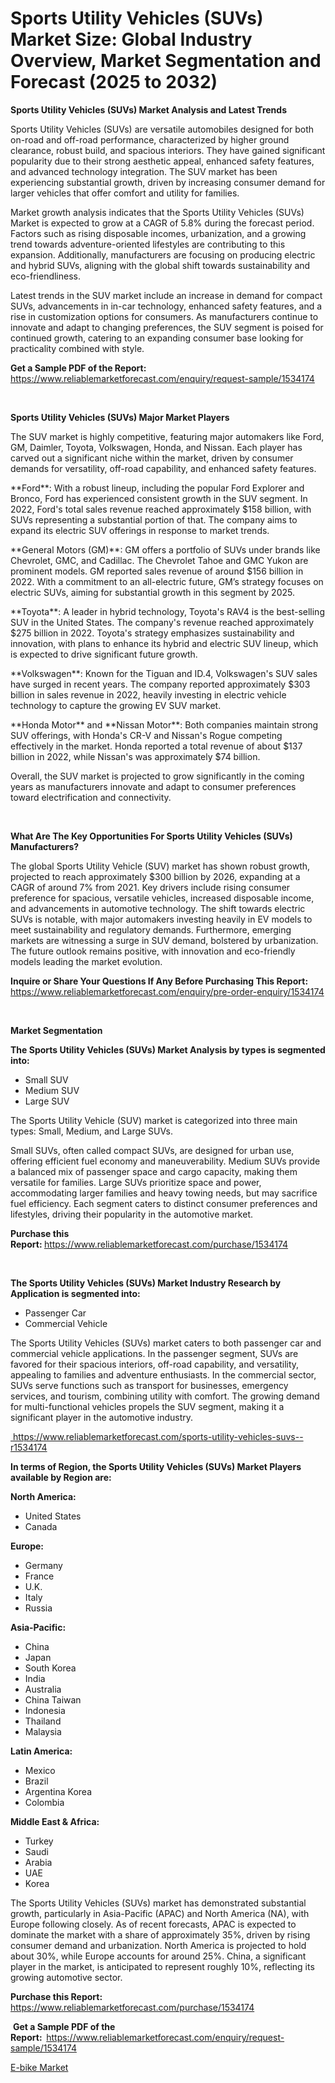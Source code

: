 <p><h1>Sports Utility Vehicles (SUVs) Market Size: Global Industry Overview, Market Segmentation and Forecast (2025 to 2032)</h1></p><p><strong>Sports Utility Vehicles (SUVs) Market Analysis and Latest Trends</strong></p>
<p><p>Sports Utility Vehicles (SUVs) are versatile automobiles designed for both on-road and off-road performance, characterized by higher ground clearance, robust build, and spacious interiors. They have gained significant popularity due to their strong aesthetic appeal, enhanced safety features, and advanced technology integration. The SUV market has been experiencing substantial growth, driven by increasing consumer demand for larger vehicles that offer comfort and utility for families.</p><p>Market growth analysis indicates that the Sports Utility Vehicles (SUVs) Market is expected to grow at a CAGR of 5.8% during the forecast period. Factors such as rising disposable incomes, urbanization, and a growing trend towards adventure-oriented lifestyles are contributing to this expansion. Additionally, manufacturers are focusing on producing electric and hybrid SUVs, aligning with the global shift towards sustainability and eco-friendliness.</p><p>Latest trends in the SUV market include an increase in demand for compact SUVs, advancements in in-car technology, enhanced safety features, and a rise in customization options for consumers. As manufacturers continue to innovate and adapt to changing preferences, the SUV segment is poised for continued growth, catering to an expanding consumer base looking for practicality combined with style.</p></p>
<p><strong>Get a Sample PDF of the Report:&nbsp;</strong> <a href="https://www.reliablemarketforecast.com/enquiry/request-sample/1534174?utm_campaign=3197&utm_medium=2&utm_source=Github&utm_content=ia&utm_term=30032025&utm_id=sports-utility-vehicles-suvs">https://www.reliablemarketforecast.com/enquiry/request-sample/1534174</a></p>
<p>&nbsp;</p>
<p><strong>Sports Utility Vehicles (SUVs) Major Market Players</strong></p>
<p><p>The SUV market is highly competitive, featuring major automakers like Ford, GM, Daimler, Toyota, Volkswagen, Honda, and Nissan. Each player has carved out a significant niche within the market, driven by consumer demands for versatility, off-road capability, and enhanced safety features.</p><p>**Ford**: With a robust lineup, including the popular Ford Explorer and Bronco, Ford has experienced consistent growth in the SUV segment. In 2022, Ford's total sales revenue reached approximately $158 billion, with SUVs representing a substantial portion of that. The company aims to expand its electric SUV offerings in response to market trends.</p><p>**General Motors (GM)**: GM offers a portfolio of SUVs under brands like Chevrolet, GMC, and Cadillac. The Chevrolet Tahoe and GMC Yukon are prominent models. GM reported sales revenue of around $156 billion in 2022. With a commitment to an all-electric future, GM’s strategy focuses on electric SUVs, aiming for substantial growth in this segment by 2025.</p><p>**Toyota**: A leader in hybrid technology, Toyota's RAV4 is the best-selling SUV in the United States. The company's revenue reached approximately $275 billion in 2022. Toyota's strategy emphasizes sustainability and innovation, with plans to enhance its hybrid and electric SUV lineup, which is expected to drive significant future growth.</p><p>**Volkswagen**: Known for the Tiguan and ID.4, Volkswagen's SUV sales have surged in recent years. The company reported approximately $303 billion in sales revenue in 2022, heavily investing in electric vehicle technology to capture the growing EV SUV market.</p><p>**Honda Motor** and **Nissan Motor**: Both companies maintain strong SUV offerings, with Honda's CR-V and Nissan's Rogue competing effectively in the market. Honda reported a total revenue of about $137 billion in 2022, while Nissan's was approximately $74 billion.</p><p>Overall, the SUV market is projected to grow significantly in the coming years as manufacturers innovate and adapt to consumer preferences toward electrification and connectivity.</p></p>
<p>&nbsp;</p>
<p><strong>What Are The Key Opportunities For Sports Utility Vehicles (SUVs) Manufacturers?</strong></p>
<p><p>The global Sports Utility Vehicle (SUV) market has shown robust growth, projected to reach approximately $300 billion by 2026, expanding at a CAGR of around 7% from 2021. Key drivers include rising consumer preference for spacious, versatile vehicles, increased disposable income, and advancements in automotive technology. The shift towards electric SUVs is notable, with major automakers investing heavily in EV models to meet sustainability and regulatory demands. Furthermore, emerging markets are witnessing a surge in SUV demand, bolstered by urbanization. The future outlook remains positive, with innovation and eco-friendly models leading the market evolution.</p></p>
<p><strong>Inquire or Share Your Questions If Any Before Purchasing This Report:</strong> <a href="https://www.reliablemarketforecast.com/enquiry/pre-order-enquiry/1534174?utm_campaign=3197&utm_medium=2&utm_source=Github&utm_content=ia&utm_term=30032025&utm_id=sports-utility-vehicles-suvs">https://www.reliablemarketforecast.com/enquiry/pre-order-enquiry/1534174</a></p>
<p>&nbsp;</p>
<p><strong>Market Segmentation</strong></p>
<p><strong>The Sports Utility Vehicles (SUVs) Market Analysis by types is segmented into:</strong></p>
<p><ul><li>Small SUV</li><li>Medium SUV</li><li>Large SUV</li></ul></p>
<p><p>The Sports Utility Vehicle (SUV) market is categorized into three main types: Small, Medium, and Large SUVs. </p><p>Small SUVs, often called compact SUVs, are designed for urban use, offering efficient fuel economy and maneuverability. Medium SUVs provide a balanced mix of passenger space and cargo capacity, making them versatile for families. Large SUVs prioritize space and power, accommodating larger families and heavy towing needs, but may sacrifice fuel efficiency. Each segment caters to distinct consumer preferences and lifestyles, driving their popularity in the automotive market.</p></p>
<p><strong>Purchase this Report:&nbsp;</strong><a href="https://www.reliablemarketforecast.com/purchase/1534174?utm_campaign=3197&utm_medium=2&utm_source=Github&utm_content=ia&utm_term=30032025&utm_id=sports-utility-vehicles-suvs">https://www.reliablemarketforecast.com/purchase/1534174</a></p>
<p>&nbsp;</p>
<p><strong>The Sports Utility Vehicles (SUVs) Market Industry Research by Application is segmented into:</strong></p>
<p><ul><li>Passenger Car</li><li>Commercial Vehicle</li></ul></p>
<p><p>The Sports Utility Vehicles (SUVs) market caters to both passenger car and commercial vehicle applications. In the passenger segment, SUVs are favored for their spacious interiors, off-road capability, and versatility, appealing to families and adventure enthusiasts. In the commercial sector, SUVs serve functions such as transport for businesses, emergency services, and tourism, combining utility with comfort. The growing demand for multi-functional vehicles propels the SUV segment, making it a significant player in the automotive industry.</p></p>
<p><a href="https://www.reliablemarketforecast.com/sports-utility-vehicles-suvs--r1534174?utm_campaign=3197&utm_medium=2&utm_source=Github&utm_content=ia&utm_term=30032025&utm_id=sports-utility-vehicles-suvs">&nbsp;https://www.reliablemarketforecast.com/sports-utility-vehicles-suvs--r1534174</a></p>
<p><strong>In terms of Region, the Sports Utility Vehicles (SUVs) Market Players available by Region are:</strong></p>
<p>
    <p> <strong> North America: </strong>
        <ul>
            <li>United States</li>
            <li>Canada</li>
        </ul>
        </p> 
    <p> <strong> Europe: </strong>
        <ul>
            <li>Germany</li>
            <li>France</li>
            <li>U.K.</li>
            <li>Italy</li>
            <li>Russia</li>
        </ul>
        </p> 
    <p> <strong> Asia-Pacific: </strong>
        <ul>
            <li>China</li>
            <li>Japan</li>
            <li>South Korea</li>
            <li>India</li>
            <li>Australia</li>
            <li>China Taiwan</li>
            <li>Indonesia</li>
            <li>Thailand</li>
            <li>Malaysia</li>
        </ul>
        </p> 
    <p> <strong> Latin America: </strong>
        <ul>
            <li>Mexico</li>
            <li>Brazil</li>
            <li>Argentina Korea</li>
            <li>Colombia</li>
        </ul>
        </p> 
    <p> <strong> Middle East & Africa: </strong>
        <ul>
            <li>Turkey</li>
            <li>Saudi</li>
            <li>Arabia</li>
            <li>UAE</li>
            <li>Korea</li>
        </ul>
    </p>
    </p>
<p><p>The Sports Utility Vehicles (SUVs) market has demonstrated substantial growth, particularly in Asia-Pacific (APAC) and North America (NA), with Europe following closely. As of recent forecasts, APAC is expected to dominate the market with a share of approximately 35%, driven by rising consumer demand and urbanization. North America is projected to hold about 30%, while Europe accounts for around 25%. China, a significant player in the market, is anticipated to represent roughly 10%, reflecting its growing automotive sector.</p></p>
<p><strong>Purchase this Report: </strong><a href="https://www.reliablemarketforecast.com/purchase/1534174?utm_campaign=3197&utm_medium=2&utm_source=Github&utm_content=ia&utm_term=30032025&utm_id=sports-utility-vehicles-suvs">https://www.reliablemarketforecast.com/purchase/1534174</a></p>
<p>&nbsp;<strong>Get a Sample PDF of the Report:&nbsp;&nbsp;</strong><a href="https://www.reliablemarketforecast.com/enquiry/request-sample/1534174?utm_campaign=3197&utm_medium=2&utm_source=Github&utm_content=ia&utm_term=30032025&utm_id=sports-utility-vehicles-suvs">https://www.reliablemarketforecast.com/enquiry/request-sample/1534174</a></p>
<p><strong></strong></p>
<p><p><a href="https://github.com/shadnfamoza/Market-Research-Report-List-1/blob/main/e-bike-market.md?utm_campaign=3197&utm_medium=2&utm_source=Github&utm_content=ia&utm_term=30032025&utm_id=sports-utility-vehicles-suvs">E-bike Market</a></p></p>